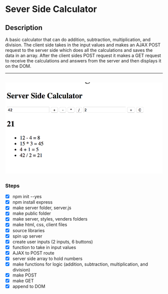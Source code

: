 # Sever Side Calculator

## Description
A basic calculator that can do addition, subtraction, multiplication, and division. The client side takes in the input values and makes an AJAX POST request to the server side which does all the calculations and saves the data in an array. After the client sides POST request it makes a GET request to receive the calculations and answers from the server and then displays it on the DOM.

---
![base mode interface](images/baseMode.png)
---

### Steps

- [x] npm init --yes
- [x] npm install express
- [x] make server folder, server.js
- [x] make public folder
- [x] make server, styles, venders folders
- [x] make html, css, client files
- [x] source libraries
- [x] spin up server
- [x] create user inputs (2 inputs, 6 buttons)
- [x] function to take in input values
- [x] AJAX to POST route
- [x] server side array to hold numbers
- [x] make functions for logic (addition, subtraction, multiplication, and   division)
- [x] make POST
- [x] make GET
- [x] append to DOM